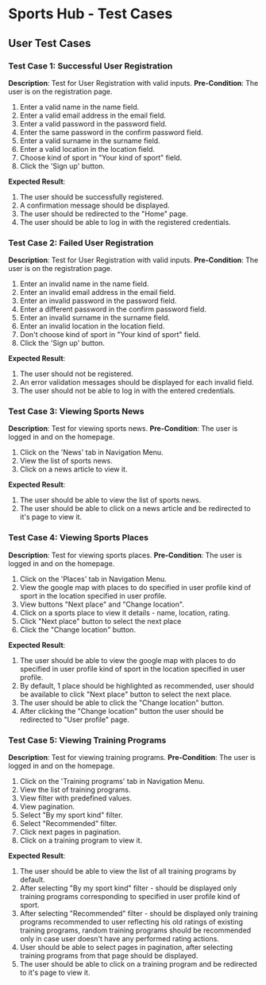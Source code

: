 # Sports Hub - Test Cases
## User Test Cases

### Test Case 1: Successful User Registration
**Description**: Test for User Registration with valid inputs.
**Pre-Condition**: The user is on the registration page.
1. Enter a valid name in the name field.
2. Enter a valid email address in the email field.
3. Enter a valid password in the password field.
4. Enter the same password in the confirm password field.
5. Enter a valid surname in the surname field.
6. Enter a valid location in the location field.
7. Choose kind of sport in "Your kind of sport" field.
8. Click the 'Sign up' button.

**Expected Result**:
1. The user should be successfully registered.
2. A confirmation message should be displayed.
3. The user should be redirected to the "Home" page.
4. The user should be able to log in with the registered credentials.


### Test Case 2: Failed User Registration
**Description**: Test for User Registration with valid inputs.
**Pre-Condition**: The user is on the registration page.
1. Enter an invalid name in the name field.
2. Enter an invalid email address in the email field.
3. Enter an invalid password in the password field.
4. Enter a different password in the confirm password field.
5. Enter an invalid surname in the surname field.
6. Enter an invalid location in the location field.
7. Don't choose kind of sport in "Your kind of sport" field.
8. Click the 'Sign up' button.

**Expected Result**:
1. The user should not be registered.
2. An error validation messages should be displayed for each invalid field.
3. The user should not be able to log in with the entered credentials.

### Test Case 3: Viewing Sports News
**Description**: Test for viewing sports news.
**Pre-Condition**: The user is logged in and on the homepage.
1. Click on the 'News' tab in Navigation Menu.
2. View the list of sports news.
3. Click on a news article to view it.

**Expected Result**:
1. The user should be able to view the list of sports news.
2. The user should be able to click on a news article and be redirected to it's page to view it.

### Test Case 4: Viewing Sports Places
**Description**: Test for viewing sports places.
**Pre-Condition**: The user is logged in and on the homepage.
1. Click on the 'Places' tab in Navigation Menu.
2. View the google map with places to do specified in user profile kind of sport in the location specified in user profile.
3. View buttons "Next place" and "Change location".
4. Click on a sports place to view it details - name, location, rating.
5. Click "Next place" button to select the next place
6. Click the "Change location" button.

**Expected Result**:
1. The user should be able to view the google map with places to do specified in user profile kind of sport in the location specified in user profile.
2. By default, 1 place should be highlighted as recommended, user should be available to click "Next place" button to select the next place.
3. The user should be able to click the "Change location" button.
4. After clicking the "Change location" button the user should be redirected to "User profile" page.


### Test Case 5: Viewing Training Programs
**Description**: Test for viewing training programs.
**Pre-Condition**: The user is logged in and on the homepage.
1. Click on the 'Training programs' tab in Navigation Menu.
2. View the list of training programs.
3. View filter with predefined values.
4. View pagination.
5. Select "By my sport kind" filter.
6. Select "Recommended" filter.
7. Click next pages in pagination.
8. Click on a training program to view it.

**Expected Result**:
1. The user should be able to view the list of all training programs by default.
2. After selecting "By my sport kind" filter - should be displayed only training programs corresponding to specified in user profile kind of sport.
3. After selecting "Recommended" filter - should be displayed only training programs recommended to user reflecting his old ratings of existing training programs, random training programs should be recommended only in case user doesn't have any performed rating actions.
4. User should be able to select pages in pagination, after selecting training programs from that page should be displayed.
5. The user should be able to click on a training program and be redirected to it's page to view it.